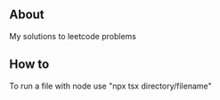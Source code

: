 ## About

My solutions to leetcode problems

## How to

To run a file with node use "npx tsx directory/filename"

